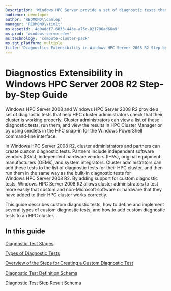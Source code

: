 ```yaml
---
Description: 'Windows HPC Server provide a set of diagnostic tests that help HPC cluster administrators check that their cluster is working properly.'
audience: developer
author: 'REDMOND\\danlep'
manager: 'REDMOND\\timlt'
ms.assetid: '4e04ddf7-6833-443e-a75c-821706ad66a9'
ms.prod: 'windows-server-dev'
ms.technology: 'compute-cluster-pack'
ms.tgt_platform: multiple
title: 'Diagnostics Extensibility in Windows HPC Server 2008 R2 Step-by-Step Guide'
---
```


# Diagnostics Extensibility in Windows HPC Server 2008 R2 Step-by-Step Guide

Windows HPC Server 2008 and Windows HPC Server 2008 R2 provide a set of diagnostic tests that help HPC cluster administrators check that their cluster is working properly. Cluster administrators can view a list of these diagnostic tests, run them, and view the results in HPC Cluster Manager or by using cmdlets in the HPC snap-in for the Windows PowerShell command-line interface.

In Windows HPC Server 2008 R2, cluster administrators and partners can create custom diagnostic tests. Partners include independent software vendors (ISVs), independent hardware vendors (IHVs), original equipment manufacturers (OEMs), and system integrators. Cluster administrators can add these tests to the list of diagnostic tests for their HPC cluster, and then run them in the same way as the built-in diagnostic tests for Windows HPC Server 2008 R2. By adding support for custom diagnostic tests, Windows HPC Server 2008 R2 allows cluster administrators to test more easily that custom and non-Microsoft software or hardware that they have added to their HPC cluster works correctly.

This guide describes custom diagnostic tests, how to define and implement several types of custom diagnostic tests, and how to add custom diagnostic tests to an HPC cluster.

## In this guide

[Diagnostic Test Stages](diagnostic-test-phases.md)

[Types of Diagnostic Tests](types-of-diagnostic-tests.md)

[Overview of the Steps for Creating a Custom Diagnostic Test](overiew-of-the-steps-for-creating-a-custom-diagnostic-test.md)

[Diagnostic Test Definition Schema](diagnostic-test-definition-schema.md)

[Diagnostic Test Step Result Schema](diagnostic-test-step-result-schema.md)

 

 



